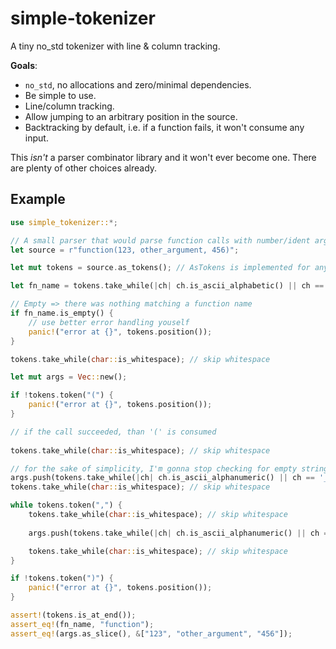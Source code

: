 # simple-tokenizer

A tiny no_std tokenizer with line & column tracking.

**Goals**:

* `no_std`, no allocations and zero/minimal dependencies.
* Be simple to use.
* Line/column tracking.
* Allow jumping to an arbitrary position in the source.
* Backtracking by default, i.e. if a function fails, it won't consume any input.

This *isn't* a parser combinator library and it won't ever become one.
There are plenty of other choices already.

## Example

```rust
use simple_tokenizer::*;

// A small parser that would parse function calls with number/ident arguments.
let source = r"function(123, other_argument, 456)";

let mut tokens = source.as_tokens(); // AsTokens is implemented for any AsRef<str>

let fn_name = tokens.take_while(|ch| ch.is_ascii_alphabetic() || ch == '_').to_string();

// Empty => there was nothing matching a function name
if fn_name.is_empty() {
    // use better error handling youself
    panic!("error at {}", tokens.position());
}

tokens.take_while(char::is_whitespace); // skip whitespace

let mut args = Vec::new();

if !tokens.token("(") {
    panic!("error at {}", tokens.position());
}

// if the call succeeded, than '(' is consumed
    
tokens.take_while(char::is_whitespace); // skip whitespace

// for the sake of simplicity, I'm gonna stop checking for empty strings
args.push(tokens.take_while(|ch| ch.is_ascii_alphanumeric() || ch == '_').to_string());
tokens.take_while(char::is_whitespace); // skip whitespace

while tokens.token(",") {
    tokens.take_while(char::is_whitespace); // skip whitespace
        
    args.push(tokens.take_while(|ch| ch.is_ascii_alphanumeric() || ch == '_').to_string());

    tokens.take_while(char::is_whitespace); // skip whitespace
}

if !tokens.token(")") {
    panic!("error at {}", tokens.position());
}

assert!(tokens.is_at_end());
assert_eq!(fn_name, "function");
assert_eq!(args.as_slice(), &["123", "other_argument", "456"]);
```
